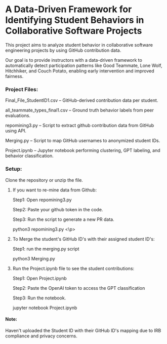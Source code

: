# A Data-Driven Framework for Identifying Student Behaviors in Collaborative Software Projects

This project aims to analyze student behavior in collaborative software engineering projects by using GitHub contribution data.

Our goal is to provide instructors with a data-driven framework to automatically detect participation patterns like Good Teammate, Lone Wolf, Hitchhiker, and Couch Potato, enabling early intervention and improved fairness.

<h3>Project Files:</h3>

Final_File_StudentID1.csv – GitHub-derived contribution data per student.

all_teammate_types_final1.csv – Ground truth behavior labels from peer evaluations.

repomining3.py – Script to extract github contribution data from GitHub using API.

Merging.py – Script to map GitHub usernames to anonymized student IDs.

Project.ipynb – Jupyter notebook performing clustering, GPT labeling, and behavior classification.

<h3>Setup:</h3>

Clone the repository or unzip the file.

<ol>
<li><div>

If you want to re-mine data from Github:

Step1: Open repomining3.py

Step2: Paste your github token in the code.

Step3: Run the script to generate a new PR data.
<p> python3 repomining3.py <\p>

</div></li>

<li><div>

To Merge the student's GitHub ID's with their assigned student ID's:

Step1: run the merging.py script
<p> python3 Merging.py </p> 

</div></li>

<li><div>

Run the Project.ipynb file to see the student contributions:

Step1: Open Project.ipynb

Step2: Paste the OpenAI token to access the GPT classification

Step3: Run the notebook. 
<p>jupyter notebook Project.ipynb</p>

</div></li>
</ol>

<h4>Note:</h4>

Haven't uploaded the Student ID with their GitHub ID's mapping due to IRB compliance and privacy concerns.
